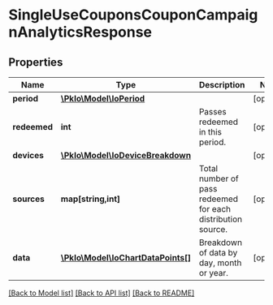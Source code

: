# SingleUseCouponsCouponCampaignAnalyticsResponse

## Properties
Name | Type | Description | Notes
------------ | ------------- | ------------- | -------------
**period** | [**\PkIo\Model\IoPeriod**](IoPeriod.md) |  | [optional] 
**redeemed** | **int** | Passes redeemed in this period. | [optional] 
**devices** | [**\PkIo\Model\IoDeviceBreakdown**](IoDeviceBreakdown.md) |  | [optional] 
**sources** | **map[string,int]** | Total number of pass redeemed for each distribution source. | [optional] 
**data** | [**\PkIo\Model\IoChartDataPoints[]**](IoChartDataPoints.md) | Breakdown of data by day, month or year. | [optional] 

[[Back to Model list]](../../README.md#documentation-for-models) [[Back to API list]](../../README.md#documentation-for-api-endpoints) [[Back to README]](../../README.md)

